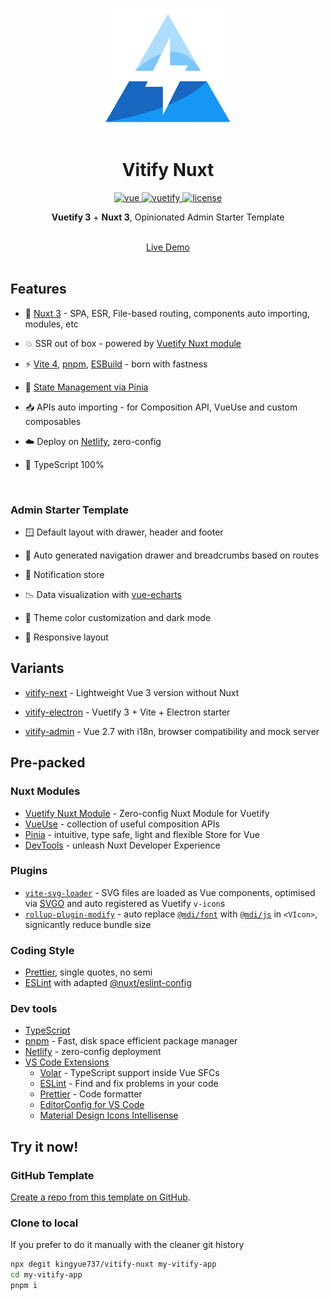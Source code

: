 <p align="center">
  <img alt="Vitify - Opinionated Vuetify Admin Starter Template" src="https://github.com/kingyue737/vitify-admin/raw/main/public/favicon.svg" width=200px/>
</p>
<h1 align="center">Vitify Nuxt</h1>

<p align="center">
  <a href="https://github.com/vuejs/vue">
    <img src="https://img.shields.io/badge/nuxt-3-brightgreen.svg" alt="vue">
  </a>
  <a href="https://github.com/vuetifyjs/vuetify">
    <img src="https://img.shields.io/badge/vuetify-3-blue.svg" alt="vuetify">
  </a>
  <a href="https://github.com/kingyue737/vitify-admin/blob/main/LICENSE">
    <img src="https://img.shields.io/github/license/mashape/apistatus.svg" alt="license">
  </a>
</p>

<p align='center'>
<b>Vuetify 3</b> + <b>Nuxt 3</b>, Opinionated Admin Starter Template<br><br>
</p>

<p align='center'>
<a href="https://vitify-nuxt.netlify.app/">Live Demo<br><br></a>
</p>

## Features

- 💚 [Nuxt 3](https://nuxt.com/) - SPA, ESR, File-based routing, components auto importing, modules, etc

- 💥 SSR out of box - powered by [Vuetify Nuxt module](https://github.com/userquin/vuetify-nuxt-module)

- ⚡️ [Vite 4](https://github.com/vitejs/vite), [pnpm](https://pnpm.io/), [ESBuild](https://github.com/evanw/esbuild) - born with fastness

- 🍍 [State Management via Pinia](https://pinia.vuejs.org/)

- 📥 APIs auto importing - for Composition API, VueUse and custom composables

- ☁️ Deploy on [Netlify](https://www.netlify.com/), zero-config

- 🦾 TypeScript 100%

<br>

### Admin Starter Template

- 🪟 Default layout with drawer, header and footer

- 🧭 Auto generated navigation drawer and breadcrumbs based on routes

- 🔔 Notification store

- 📉 Data visualization with [vue-echarts](https://github.com/ecomfe/vue-echarts)

- 🎨 Theme color customization and dark mode

- 📱 Responsive layout

## Variants

- [vitify-next](https://github.com/kingyue737/vitify-next) - Lightweight Vue 3 version without Nuxt

- [vitify-electron](https://github.com/kingyue737/vitify-electron) - Vuetify 3 + Vite + Electron starter
- [vitify-admin](https://github.com/kingyue737/vitify-admin) - Vue 2.7 with i18n, browser compatibility and mock server

## Pre-packed

### Nuxt Modules

- [Vuetify Nuxt Module](https://github.com/userquin/vuetify-nuxt-module) - Zero-config Nuxt Module for Vuetify
- [VueUse](https://github.com/vueuse/vueuse) - collection of useful composition APIs
- [Pinia](https://github.com/vuejs/pinia) - intuitive, type safe, light and flexible Store for Vue
- [DevTools](https://github.com/nuxt/devtools) - unleash Nuxt Developer Experience

### Plugins

- [`vite-svg-loader`](https://github.com/jpkleemans/vite-svg-loader) - SVG files are loaded as Vue components, optimised via [SVGO](https://github.com/svg/svgo) and auto registered as Vuetify `v-icon`s
- [`rollup-plugin-modify`](https://github.com/kingyue737/rollup-plugin-modify) - auto replace [`@mdi/font`](https://github.com/Templarian/MaterialDesign-Webfont) with [`@mdi/js`](https://github.com/Templarian/MaterialDesign-JS) in `<VIcon>`, signicantly reduce bundle size

### Coding Style

- [Prettier](https://prettier.io/), single quotes, no semi
- [ESLint](https://eslint.org/) with adapted [@nuxt/eslint-config](https://github.com/nuxt/eslint-config)

### Dev tools

- [TypeScript](https://www.typescriptlang.org/)
- [pnpm](https://pnpm.js.org/) - Fast, disk space efficient package manager
- [Netlify](https://www.netlify.com/) - zero-config deployment
- [VS Code Extensions](./.vscode/extensions.json)
  - [Volar](https://marketplace.visualstudio.com/items?itemName=Vue.volar) - TypeScript support inside Vue SFCs
  - [ESLint](https://marketplace.visualstudio.com/items?itemName=dbaeumer.vscode-eslint) - Find and fix problems in your code
  - [Prettier](https://marketplace.visualstudio.com/items?itemName=esbenp.prettier-vscode) - Code formatter
  - [EditorConfig for VS Code](https://marketplace.visualstudio.com/items?itemName=EditorConfig.EditorConfig)
  - [Material Design Icons Intellisense](https://marketplace.visualstudio.com/items?itemName=lukas-tr.materialdesignicons-intellisense)

## Try it now!

### GitHub Template

[Create a repo from this template on GitHub](https://github.com/kingyue737/vitify-nuxt/generate).

### Clone to local

If you prefer to do it manually with the cleaner git history

```bash
npx degit kingyue737/vitify-nuxt my-vitify-app
cd my-vitify-app
pnpm i
```
